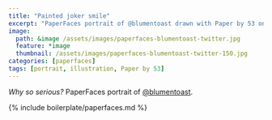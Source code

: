 ```yaml
---
title: "Painted joker smile"
excerpt: "PaperFaces portrait of @blumentoast drawn with Paper by 53 on an iPad."
image: 
  path: &image /assets/images/paperfaces-blumentoast-twitter.jpg 
  feature: *image
  thumbnail: /assets/images/paperfaces-blumentoast-twitter-150.jpg
categories: [paperfaces]
tags: [portrait, illustration, Paper by 53]
---
```


*Why so serious?* PaperFaces portrait of [@blumentoast](https://twitter.com/blumentoast).

{% include boilerplate/paperfaces.md %}
